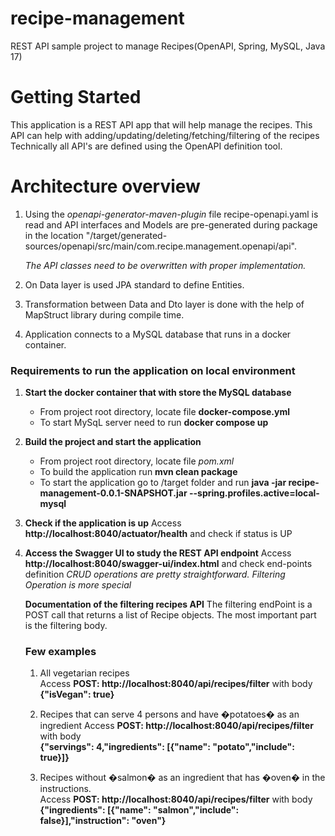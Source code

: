 # recipe-management
REST API sample project to manage Recipes(OpenAPI, Spring, MySQL, Java 17)

# Getting Started
This application is a REST API app that will help manage the recipes.
This API can help with adding/updating/deleting/fetching/filtering of the recipes
Technically all API's are defined using the OpenAPI definition tool. 

# Architecture overview
1. Using the *openapi-generator-maven-plugin* file recipe-openapi.yaml is read and API interfaces and Models
are pre-generated during package in the location "/target/generated-sources/openapi/src/main/com.recipe.management.openapi/api".

   *The API classes need to be overwritten with proper implementation.*

2. On Data layer is used JPA standard to define Entities.

3. Transformation between Data and Dto layer is done with the help of MapStruct library during compile time.

4. Application connects to a MySQL database that runs in a docker container.

### Requirements to run the application on local environment
1. **Start the docker container that with store the MySQL database**
    * From project root directory, locate file **docker-compose.yml**
    * To start MySqL server need to run **docker compose up**

2. **Build the project and start the application**
    * From project root directory, locate file *pom.xml*
    * To build the application run **mvn clean package**
    * To start the application go to /target folder and run **java -jar recipe-management-0.0.1-SNAPSHOT.jar --spring.profiles.active=local-mysql**
   
3. **Check if the application is up**
   Access **http://localhost:8040/actuator/health** and check if status is UP

4. **Access the Swagger UI to study the REST API endpoint**
   Access **http://localhost:8040/swagger-ui/index.html** and check end-points definition
   *CRUD operations are pretty straightforward. Filtering Operation is more special*
   
   **Documentation of the filtering recipes API**
   The filtering endPoint is a POST call that returns a list of Recipe objects. 
   The most important part is the filtering body.

   ### Few examples
   1. All vegetarian recipes<br>
      Access **POST: http://localhost:8040/api/recipes/filter** with body<br>
      **{"isVegan": true}**

   2. Recipes that can serve 4 persons and have �potatoes� as an ingredient
      Access **POST: http://localhost:8040/api/recipes/filter** with body <br>
      **{"servings": 4,"ingredients": [{"name": "potato","include": true}]}**
   
   3. Recipes without �salmon� as an ingredient that has �oven� in the instructions.<br>
      Access **POST: http://localhost:8040/api/recipes/filter** with body<br>
      **{"ingredients": [{"name": "salmon","include": false}],"instruction": "oven"}**


